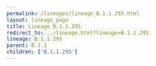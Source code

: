 ```yaml
---
permalink: /lineages/lineage_B.1.1.295.html
layout: lineage_page
title: Lineage B.1.1.295
redirect_to: ../lineage.html?lineage=B.1.1.295
lineage: B.1.1.295
parent: B.1.1
children: ['B.1.1.295']
---
```

